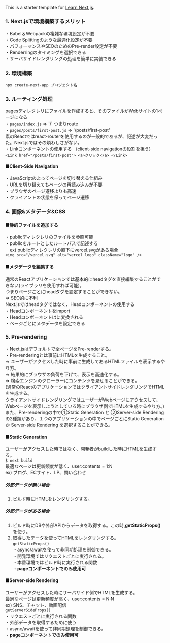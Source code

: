 This is a starter template for [Learn Next.js](https://nextjs.org/learn).

### 1. Next.jsで環境構築するメリット
・Babel＆Webpackの複雑な環境設定が不要　<br />
・Code Splittingのような最適化設定が不要 <br />
・パフォーマンスやSEOのためのPre-render設定が不要 <br />
・Renderringのタイミングを選択できる <br />
・サーバサイドレンダリングの処理を簡単に実装できる <br />

### 2. 環境構築
`npx create-next-app プロジェクト名` <br />

### 3. ルーティング処理
pagesディレクレリにファイルを作成すると、そのファイルがWebサイトの1ページになる <br />
・`pages/index.js` => '/' つまりroute <br />
・`pages/posts/first-post.js` => '/posts/first-post' <br />
素のReactではreact-routerを使用するのが一般的であるが、記述が大変だった。Next.jsではその煩わしさがない。<br />
・Linkコンポーネントの使用する （client-side navigationの役割を担う) <br />
`<Link href="/posts/first-post"> <a>クリック</a> </Link>`

#### ■Client-Side Navigation
・JavaScriptのよってページを切り替える仕組み　<br />
・URLを切り替えてもページの再読み込みが不要　<br />
・ブラウザのページ遷移よりも高速　<br />
・クライアントの状態を保ってページ遷移

### 4. 画像&メタデータ&CSS
#### ■静的ファイルを追加する
・publicディレクレリのファイルを参照可能 <br />
・publicをルートとしたルートパスで記述する　<br />
　ex) publicディレクレリの直下にvercel.svgがある場合　<br />
`<img src="/vercel.svg" alt="vercel logo" className="logo" />`

#### ■メタデータを編集する
通常のReactアプリケーションでは基本的にheadタグを直接編集することができない(ライブラリを使用すれば可能)。<br />
つまりページごとにheadタグを設定することができない。<br />
=> SEO的に不利　<br />
Next.jsではheadタグではなく、Headコンポーネントの使用する　<br />
・Headコンポーネントをimport　<br />
・Headコンポーネントは<head>に変換される <br />
・ページごとにメタデータを設定できる <br />

### 5. Pre-rendering
・Next.jsはデフォルトで全ページをPre-renderする。  
・Pre-renderingとは事前にHTMLを生成すること。  
=> ユーザーがアクセスした時に事前に生成してあるHTMLファイルを表示するやり方。 <br />
=> 結果的にブラウザの負荷を下げて、表示を高速化する。<br />
=> 検索エンジンのクローラーにコンテンツを見せることができる。<br/>
(通常のReactのアプリケーションではクライアントサイドレンダリングでHTMLを生成する。<br />
クライアントサイドレンダリングではユーザーがWebページにアクセスして、Webページを表示しようとしている時にブラウザ側でHTMLを生成するやり方。) <br />
また、Pre-renderingの中で①Static Generation と ②Server-side Rendering の2種類があり、１つのアプリケーションの中でページごとにStatic Generation か Server-side Rendering を選択することができる。<br/>

#### ■Static Generation
ユーザーがアクセスした時ではなく、開発者がbuildした時にHTMLを生成する。<br />
`$ next build` <br />
最適なページは更新頻度が低く、user:contents = 1:N <br/>
ex) ブログ、ECサイト、LP、問い合わせ

##### 外部データが無い場合
1. ビルド時にHTMLをレンダリングする。<br/>

##### 外部データがある場合
1. ビルド時にDBや外部APIからデータを取得する。この時,__getStaticProps()__ を使う。<br/>
2. 取得したデータを使ってHTMLをレンダリングする。<br/>
`getStaticProps()`  
・async/awaitを使って非同期処理を制御できる。 <br/>
・開発環境ではリクエストごとに実行される。<br/>
・本番環境ではビルド時に実行される関数  
・**pageコンポーネントでのみ使用可**　<br/>

#### ■Server-side Rendering
ユーザーがアクセスした時にサーバサイド側でHTMLを生成する。<br/>
最適なページは更新頻度が高く、user:contents = N:N <br/>
ex) SNS、チャット、動画配信  
`getServerSideProps()`  
・リクエストごとに実行される関数  
・外部データを取得するために使う  
・async/awaitを使って非同期処理を制御できる。  
・**pageコンポーネントでのみ使用可**  

